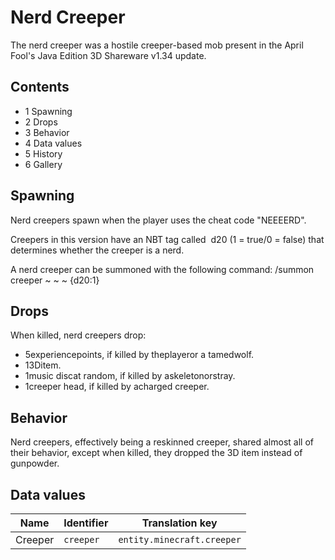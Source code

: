 # Nerd Creeper
The nerd creeper was a hostile creeper-based mob present in the April Fool's Java Edition 3D Shareware v1.34 update.

## Contents
- 1 Spawning
- 2 Drops
- 3 Behavior
- 4 Data values
- 5 History
- 6 Gallery

## Spawning
Nerd creepers spawn when the player uses the cheat code "NEEEERD".

Creepers in this version have an NBT tag called  d20 (1 = true/0 = false) that determines whether the creeper is a nerd.

A nerd creeper can be summoned with the following command: /summon creeper ~ ~ ~ {d20:1}

## Drops
When killed, nerd creepers drop: 

- 5experiencepoints, if killed by theplayeror a tamedwolf.
- 13Ditem.
- 1music discat random, if killed by askeletonorstray.
- 1creeper head, if killed by acharged creeper.

## Behavior
Nerd creepers, effectively being a reskinned creeper, shared almost all of their behavior, except when killed, they dropped the 3D item instead of gunpowder.

## Data values
| Name    | Identifier | Translation key            |
|---------|------------|----------------------------|
| Creeper | `creeper`  | `entity.minecraft.creeper` |


